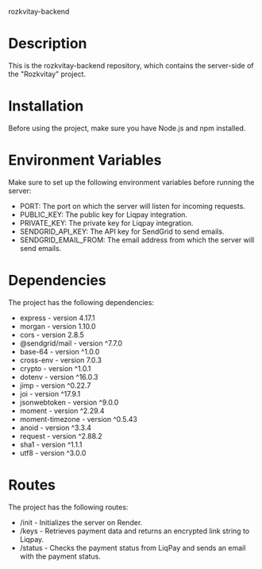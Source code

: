 rozkvitay-backend

# Description

This is the rozkvitay-backend repository, which contains the server-side of the
"Rozkvitay" project.

# Installation

Before using the project, make sure you have Node.js and npm installed.

# Environment Variables

Make sure to set up the following environment variables before running the
server:

- PORT: The port on which the server will listen for incoming requests.
- PUBLIC_KEY: The public key for Liqpay integration.
- PRIVATE_KEY: The private key for Liqpay integration.
- SENDGRID_API_KEY: The API key for SendGrid to send emails.
- SENDGRID_EMAIL_FROM: The email address from which the server will send emails.

# Dependencies

The project has the following dependencies:

- express - version 4.17.1
- morgan - version 1.10.0
- cors - version 2.8.5
- @sendgrid/mail - version ^7.7.0
- base-64 - version ^1.0.0
- cross-env - version 7.0.3
- crypto - version ^1.0.1
- dotenv - version ^16.0.3
- jimp - version ^0.22.7
- joi - version ^17.9.1
- jsonwebtoken - version ^9.0.0
- moment - version ^2.29.4
- moment-timezone - version ^0.5.43
- anoid - version ^3.3.4
- request - version ^2.88.2
- sha1 - version ^1.1.1
- utf8 - version ^3.0.0

# Routes

The project has the following routes:

- /init - Initializes the server on Render.
- /keys - Retrieves payment data and returns an encrypted link string to Liqpay.
- /status - Checks the payment status from LiqPay and sends an email with the
  payment status.
